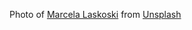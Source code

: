 Photo of <a href="https://unsplash.com/@marcelalaskoski?utm_source=unsplash&utm_medium=referral&utm_content=creditCopyText">Marcela Laskoski</a> from <a href="https://unsplash.com/fr/photos/YrtFlrLo2DQ?utm_source=unsplash&utm_medium=referral&utm_content=creditCopyText">Unsplash</a>
  